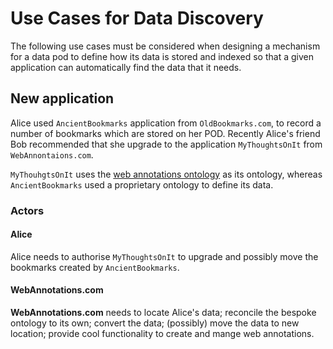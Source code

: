 # Use Cases for Data Discovery

The following use cases must be considered when designing a mechanism for a data pod to define how its data is stored and indexed so that a given application can automatically find the data that it needs.

## New application

Alice used `AncientBookmarks` application from `OldBookmarks.com`, to record a number of bookmarks which are stored on her POD.  Recently Alice's friend Bob recommended that she upgrade to the application `MyThoughtsOnIt` from `WebAnnontaions.com`.

`MyThouhgtsOnIt` uses the [web annotations ontology](https://www.w3.org/TR/annotation-vocab/#motivation) as its ontology, whereas `AncientBookmarks` used a proprietary ontology to define its data.

### Actors

#### Alice

Alice needs to authorise `MyThoughtsOnIt` to upgrade and possibly move the bookmarks created by `AncientBookmarks`.

#### WebAnnotations.com

**WebAnnotations.com** needs to locate Alice's data; reconcile the bespoke ontology to its own; convert the data; (possibly) move the data to new location; provide cool functionality to create and mange web annotations.

